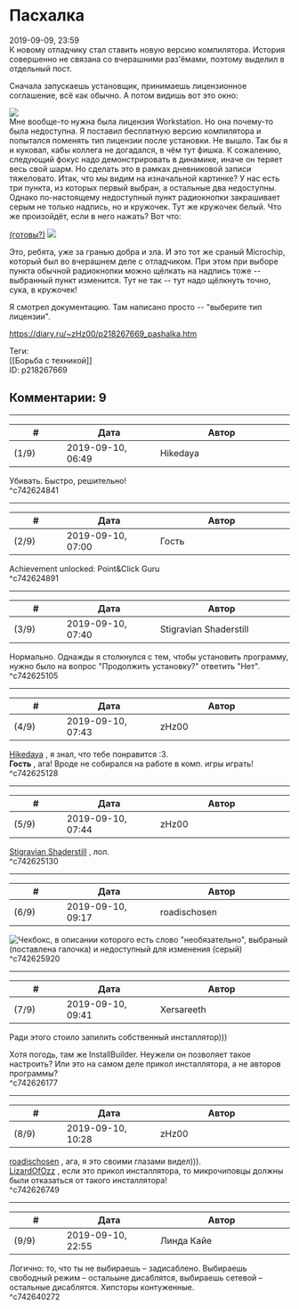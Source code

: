 Пасхалка
========

  
2019-09-09, 23:59  
 К новому отладчику стал ставить новую версию компилятора. История совершенно не связана со вчерашними раз'ёмами, поэтому выделил в отдельный пост.   
   
 Сначала запускаешь установщик, принимаешь лицензионное соглашение, всё как обычно. А потом видишь вот это окно:   
   
  ![](https://i.imgur.com/0qKIqMx.png)    
 Мне вообще-то нужна была лицензия Workstation. Но она почему-то была недоступна. Я поставил бесплатную версию компилятора и попытался поменять тип лицензии после установки. Не вышло. Так бы я и куковал, кабы коллега не догадался, в чём тут фишка. К сожалению, следующий фокус надо демонстрировать в динамике, иначе он теряет весь свой шарм. Но сделать это в рамках дневниковой записи тяжеловато. Итак, что мы видим на изначальной картинке? У нас есть три пункта, из которых первый выбран, а остальные два недоступны. Однако по-настоящему недоступный пункт радиокнопки закрашивает серым не только надпись, но и кружочек. Тут же кружочек белый. Что же произойдёт, если в него нажать? Вот что:   
   
  [(готовы?)](https://zHz00.diary.ru/p218267669.htm?index=1#linkmore218267669m1)     ![](https://i.imgur.com/vOvlfyu.png)      
   
 Это, ребята, уже за гранью добра и зла. И это тот же сраный Microchip, который был во вчерашнем деле с отладчиком. При этом при выборе пункта обычной радиокнопки можно щёлкать на надпись тоже -- выбранный пункт изменится. Тут не так -- тут надо щёлкнуть точно, сука, в кружочек!   
   
 Я смотрел документацию. Там написано просто -- "выберите тип лицензии".   
  
<https://diary.ru/~zHz00/p218267669_pashalka.htm>  
  
Теги:  
[[Борьба с техникой]]  
ID: p218267669  


Комментарии: 9
--------------

  


---



|         #         |              Дата              |                     Автор                     |           ID           |
| --- | --- | --- | --- |
| (1/9) | 2019-09-10, 06:49 | Hikedaya | c742624841 |

  
 Убивать. Быстро, решительно!   
 ^c742624841

---



|         #         |              Дата              |                     Автор                     |           ID           |
| --- | --- | --- | --- |
| (2/9) | 2019-09-10, 07:00 | Гость | c742624891 |

  
 Achievement unlocked: Point&Click Guru   
 ^c742624891

---



|         #         |              Дата              |                     Автор                     |           ID           |
| --- | --- | --- | --- |
| (3/9) | 2019-09-10, 07:40 | Stigravian Shaderstill | c742625105 |

  
 Нормально. Однажды я столкнулся с тем, чтобы установить программу, нужно было на вопрос "Продолжить установку?" ответить "Нет".   
 ^c742625105

---



|         #         |              Дата              |                     Автор                     |           ID           |
| --- | --- | --- | --- |
| (4/9) | 2019-09-10, 07:43 | zHz00 | c742625128 |

  
  [Hikedaya](http://hikedaya.diary.ru "Записная книжка")  , я знал, что тебе понравится :3.   
  **Гость**  , ага! Вроде не собирался на работе в комп. игры играть!   
 ^c742625128

---



|         #         |              Дата              |                     Автор                     |           ID           |
| --- | --- | --- | --- |
| (5/9) | 2019-09-10, 07:44 | zHz00 | c742625130 |

  
  [Stigravian Shaderstill](http://stigravian.diary.ru "Science, Death, Rock-n-Roll")  , лол.   
 ^c742625130

---



|         #         |              Дата              |                     Автор                     |           ID           |
| --- | --- | --- | --- |
| (6/9) | 2019-09-10, 09:17 | roadischosen | c742625920 |

  
 ![Чекбокс, в описании которого есть слово "необязательно", выбраный (поставлена галочка) и недоступный для изменения (серый)](http://static.diary.ru/userdir/3/4/6/3/3463806/86452691.jpg)   
 ^c742625920

---



|         #         |              Дата              |                     Автор                     |           ID           |
| --- | --- | --- | --- |
| (7/9) | 2019-09-10, 09:41 | Xersareeth | c742626177 |

  
 Ради этого стоило запилить собственный инсталлятор)))   
   
 Хотя погодь, там же InstallBuilder. Неужели он позволяет такое настроить? Или это на самом деле прикол инсталлятора, а не авторов программы?   
 ^c742626177

---



|         #         |              Дата              |                     Автор                     |           ID           |
| --- | --- | --- | --- |
| (8/9) | 2019-09-10, 10:28 | zHz00 | c742626749 |

  
  [roadischosen](http://roadischosen.diary.ru "Ugh")  , ага, я это своими глазами видел))).   
  [LizardOfOzz](http://LizardsBurrow.diary.ru "One more night")  , если это прикол инсталлятора, то микрочиповцы должны были отказаться от такого инсталлятора!   
 ^c742626749

---



|         #         |              Дата              |                     Автор                     |           ID           |
| --- | --- | --- | --- |
| (9/9) | 2019-09-10, 22:55 | Линда Кайе | c742640272 |

  
 Логично: то, что ты не выбираешь – задисаблено. Выбираешь свободный режим – остальыне дисаблятся, выбираешь сетевой – остальные дисаблятся. Хипсторы контуженные.   
 ^c742640272
